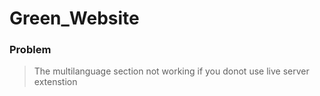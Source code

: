 # Green_Website

### Problem
> The multilanguage section not working if you donot use live server extenstion
